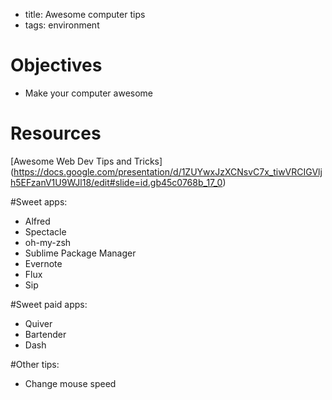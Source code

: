 - title:  Awesome computer tips
- tags:  environment

# Objectives
* Make your computer awesome

# Resources
[Awesome Web Dev Tips and Tricks] (https://docs.google.com/presentation/d/1ZUYwxJzXCNsvC7x_tiwVRCIGVljh5EFzanV1U9WJl18/edit#slide=id.gb45c0768b_17_0)

#Sweet apps:
- Alfred
- Spectacle 
- oh-my-zsh
- Sublime Package Manager
- Evernote
- Flux
- Sip

#Sweet paid apps:
- Quiver
- Bartender
- Dash

#Other tips:
- Change mouse speed 